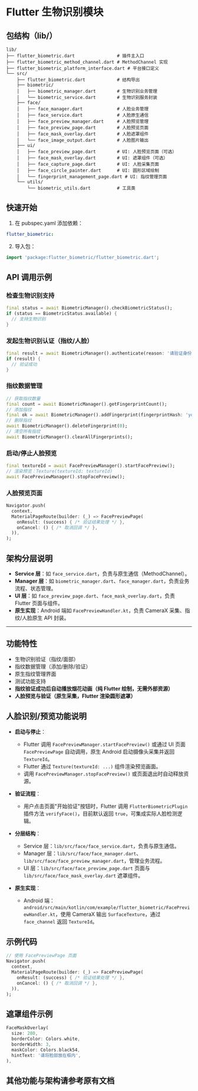 # Flutter 生物识别模块

## 包结构（lib/）

```
lib/
├── flutter_biometric.dart                # 插件主入口
├── flutter_biometric_method_channel.dart # MethodChannel 实现
├── flutter_biometric_platform_interface.dart # 平台接口定义
└── src/
    ├── flutter_biometric.dart            # 结构导出
    ├── biometric/
    │   ├── biometric_manager.dart        # 生物识别业务管理
    │   └── biometric_service.dart        # 生物识别服务封装
    ├── face/
    │   ├── face_manager.dart             # 人脸业务管理
    │   ├── face_service.dart             # 人脸原生通信
    │   ├── face_preview_manager.dart     # 人脸预览管理
    │   ├── face_preview_page.dart        # 人脸预览页面
    │   ├── face_mask_overlay.dart        # 人脸遮罩组件
    │   └── face_image_output.dart        # 人脸图片输出
    ├── ui/
    │   ├── face_preview_page.dart        # UI: 人脸预览页面（可选）
    │   ├── face_mask_overlay.dart        # UI: 遮罩组件（可选）
    │   ├── face_capture_page.dart        # UI: 人脸采集页面
    │   ├── face_circle_painter.dart      # UI: 圆形区域绘制
    │   └── fingerprint_management_page.dart # UI: 指纹管理页面
    └── utils/
        └── biometric_utils.dart          # 工具类
```

## 快速开始

1. 在 pubspec.yaml 添加依赖：
```yaml
flutter_biometric:
```
2. 导入包：
```dart
import 'package:flutter_biometric/flutter_biometric.dart';
```

## API 调用示例

### 检查生物识别支持
```dart
final status = await BiometricManager().checkBiometricStatus();
if (status == BiometricStatus.available) {
  // 支持生物识别
}
```

### 发起生物识别认证（指纹/人脸）
```dart
final result = await BiometricManager().authenticate(reason: '请验证身份');
if (result) {
  // 验证成功
}
```

### 指纹数据管理
```dart
// 获取指纹数量
final count = await BiometricManager().getFingerprintCount();
// 添加指纹
final ok = await BiometricManager().addFingerprint(fingerprintHash: 'your_hash');
// 删除指纹
await BiometricManager().deleteFingerprint(0);
// 清空所有指纹
await BiometricManager().clearAllFingerprints();
```

### 启动/停止人脸预览
```dart
final textureId = await FacePreviewManager().startFacePreview();
// 渲染预览：Texture(textureId: textureId)
await FacePreviewManager().stopFacePreview();
```

### 人脸预览页面
```dart
Navigator.push(
  context,
  MaterialPageRoute(builder: (_) => FacePreviewPage(
    onResult: (success) { /* 验证结果处理 */ },
    onCancel: () { /* 取消回调 */ },
  )),
);
```

## 架构分层说明

- **Service 层**：如 `face_service.dart`，负责与原生通信（MethodChannel）。
- **Manager 层**：如 `biometric_manager.dart`、`face_manager.dart`，负责业务流程、状态管理。
- **UI 层**：如 `face_preview_page.dart`、`face_mask_overlay.dart`，负责 Flutter 页面与组件。
- **原生实现**：Android 端如 `FacePreviewHandler.kt`，负责 CameraX 采集、指纹/人脸原生 API 封装。

---

## 功能特性

- 生物识别验证（指纹/面部）
- 指纹数据管理（添加/删除/验证）
- 原生指纹管理界面
- 测试功能支持
- **指纹验证成功后自动播放烟花动画（纯 Flutter 绘制，无需外部资源）**
- **人脸预览与验证（原生采集，Flutter 渲染圆形遮罩）**

## 人脸识别/预览功能说明

- **启动与停止**：
  - Flutter 调用 `FacePreviewManager.startFacePreview()` 或通过 UI 页面 `FacePreviewPage` 自动调用，原生 Android 启动摄像头采集并返回 `TextureId`。
  - Flutter 通过 `Texture(textureId: ...)` 组件渲染预览画面。
  - 调用 `FacePreviewManager.stopFacePreview()` 或页面退出时自动释放资源。

- **验证流程**：
  - 用户点击页面"开始验证"按钮时，Flutter 调用 `FlutterBiometricPlugin` 插件方法 `verifyFace()`，目前默认返回 `true`，可集成实际人脸检测逻辑。

- **分层结构**：
  - Service 层：`lib/src/face/face_service.dart`，负责与原生通信。
  - Manager 层：`lib/src/face/face_manager.dart`、`lib/src/face/face_preview_manager.dart`，管理业务流程。
  - UI 层：`lib/src/face/face_preview_page.dart` 页面与 `lib/src/face/face_mask_overlay.dart` 遮罩组件。

- **原生实现**：
  - Android 端：`android/src/main/kotlin/com/example/flutter_biometric/FacePreviewHandler.kt`，使用 CameraX 输出 `SurfaceTexture`，通过 `face_channel` 返回 `TextureId`。

## 示例代码

```dart
// 使用 FacePreviewPage 页面
Navigator.push(
  context,
  MaterialPageRoute(builder: (_) => FacePreviewPage(
    onResult: (success) { /* 验证结果处理 */ },
    onCancel: () { /* 取消回调 */ },
  )),
);
```

## 遮罩组件示例

```dart
FaceMaskOverlay(
  size: 280,
  borderColor: Colors.white,
  borderWidth: 3,
  maskColor: Colors.black54,
  hintText: '请将脸部放在框内',
),
```

## 其他功能与架构请参考原有文档
